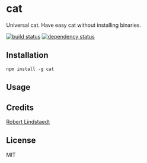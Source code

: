 # cat

Universal cat. Have easy cat without installing binaries.

[![build status](https://secure.travis-ci.org/eljefedelrodeodeljefe/cat.svg)](http://travis-ci.org/eljefedelrodeodeljefe/cat)
[![dependency status](https://david-dm.org/eljefedelrodeodeljefe/cat.svg)](https://david-dm.org/eljefedelrodeodeljefe/cat)

## Installation

```
npm install -g cat
```

## Usage

## Credits
[Robert Lindstaedt](https://github.com/eljefedelrodeodeljefe/)

## License

MIT
